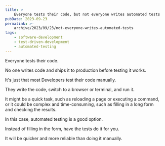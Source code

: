```yaml
---
title: >
    Everyone tests their code, but not everyone writes automated tests
pubDate: 2023-09-23
permalink: >-
    archive/2023/09/23/not-everyone-writes-automated-tests
tags:
    - software-development
    - test-driven-development
    - automated-testing
---
```


Everyone tests their code.

No one writes code and ships it to production before testing it works.

It's just that most Developers test their code manually.

They write the code, switch to a browser or terminal, and run it.

It might be a quick task, such as reloading a page or executing a command, or it could be complex and time-consuming, such as filling in a long form and checking the results.

In this case, automated testing is a good option.

Instead of filling in the form, have the tests do it for you.

It will be quicker and more reliable than doing it manually.
